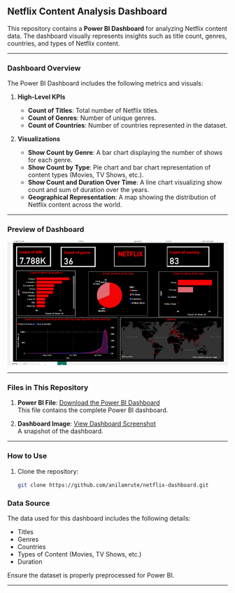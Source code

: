## Netflix Content Analysis Dashboard

This repository contains a **Power BI Dashboard** for analyzing Netflix content data. The dashboard visually represents insights such as title count, genres, countries, and types of Netflix content.

---

### **Dashboard Overview**

The Power BI Dashboard includes the following metrics and visuals:

1. **High-Level KPIs**  
   - **Count of Titles**: Total number of Netflix titles.  
   - **Count of Genres**: Number of unique genres.  
   - **Count of Countries**: Number of countries represented in the dataset.

2. **Visualizations**  
   - **Show Count by Genre**: A bar chart displaying the number of shows for each genre.  
   - **Show Count by Type**: Pie chart and bar chart representation of content types (Movies, TV Shows, etc.).  
   - **Show Count and Duration Over Time**: A line chart visualizing show count and sum of duration over the years.  
   - **Geographical Representation**: A map showing the distribution of Netflix content across the world.

---


### **Preview of Dashboard**

![Dashboard Preview](netflix.png)

---

### **Files in This Repository**

1. **Power BI File**: [Download the Power BI Dashboard](Netflix.pbix)  
   This file contains the complete Power BI dashboard.

2. **Dashboard Image**: [View Dashboard Screenshot](netflix.png)  
   A snapshot of the dashboard.

---

### **How to Use**

1. Clone the repository:
   ```bash
   git clone https://github.com/anilamrute/netflix-dashboard.git


### **Data Source**

The data used for this dashboard includes the following details:  
- Titles  
- Genres  
- Countries  
- Types of Content (Movies, TV Shows, etc.)  
- Duration  

Ensure the dataset is properly preprocessed for Power BI.

---



